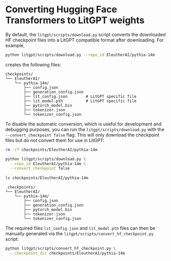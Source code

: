 # Converting Hugging Face Transformers to LitGPT weights

By default, the `litgpt/scripts/download.py` script converts the downloaded HF checkpoint files into a LitGPT compatible format after downloading. For example,

```bash
python litgpt/scripts/download.py --repo_id EleutherAI/pythia-14m
```

creates the following files:

```
checkpoints/
└── EleutherAI/
    └── pythia-14m/
        ├── config.json
        ├── generation_config.json
        ├── lit_config.json        # LitGPT specific file
        ├── lit_model.pth          # LitGPT specific file
        ├── pytorch_model.bin
        ├── tokenizer.json
        └── tokenizer_config.json
```



To disable the automatic conversion, which is useful for development and debugging purposes, you can run the `litgpt/scripts/download.py` with the `--convert_checkpoint false` flag. This will only download the checkpoint files but do not convert them for use in LitGPT:

```bash
rm -rf checkpoints/EleutherAI/pythia-14m 

python litgpt/scripts/download.py \
  --repo_id EleutherAI/pythia-14m \
  --convert_checkpoint false
  
ls checkpoints/EleutherAI/pythia-14m 
```

```
 checkpoints/
└── EleutherAI/
    └── pythia-14m/
        ├── config.json
        ├── generation_config.json
        ├── pytorch_model.bin
        ├── tokenizer.json
        └── tokenizer_config.json
```

The required files `lit_config.json` and `lit_model.pth` files can then be manually generated via the `litgpt/scripts/convert_hf_checkpoint.py` script:

```bash
python litgpt/scripts/convert_hf_checkpoint.py \
  --checkpoint_dir checkpoints/EleutherAI/pythia-14m
```

